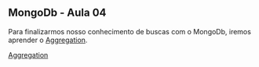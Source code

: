 ## MongoDb - Aula 04

Para finalizarmos nosso conhecimento de buscas com o MongoDb, iremos aprender o [Aggregation](https://docs.mongodb.org/manual/aggregation/).


[Aggregation](./mongodb/agreggation.md)